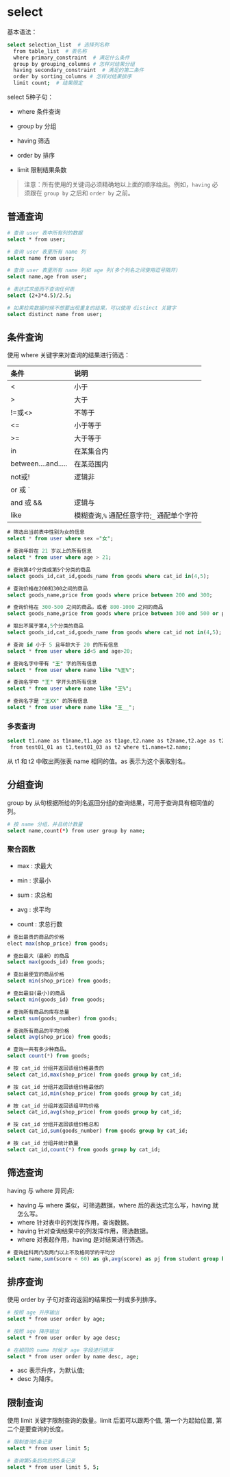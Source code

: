 # select
基本语法：

``` bash
select selection_list  # 选择列名称
  from table_list  # 表名称 
  where primary_constraint  # 满足什么条件 
  group by grouping_columns # 怎样对结果分组 
  having secondary_constraint  # 满足的第二条件 
  order by sorting_columns # 怎样对结果排序 
  limit count;  # 结果限定
```

select 5种子句：

* where 条件查询

* group by 分组

* having 筛选

* order by 排序

* limit 限制结果条数

> 注意：所有使用的关键词必须精确地以上面的顺序给出。例如，`having` 必须跟在 `group by` 之后和 `order by` 之前。

## 普通查询
``` bash
# 查询 user 表中所有列的数据
select * from user;

# 查询 user 表里所有 name 列
select name from user;

# 查询 user 表里所有 name 列和 age 列(多个列名之间使用逗号隔开)
select name,age from user;

# 表达式求值而不查询任何表
select (2+3*4.5)/2.5;

# 如果检索数据时候不想要出现重复的结果，可以使用 distinct 关键字
select distinct name from user;
```

## 条件查询
使用 where 关键字来对查询的结果进行筛选：

|  条件  |   说明  |
| :----- | :---- |
| <	                  | 小于        |
| >	                  | 大于        |
| !=或<>              | 	 不等于  |
| <=	               | 小于等于    |
| >=	               | 大于等于    |
| in	               | 在某集合内  |
| between....and..... | 在某范围内  |
| not或!	            | 逻辑非     |
| or 或 `||`	         | 逻辑或     |
| and 或 &&	         | 逻辑与     |
| like                | 模糊查询,`%` 通配任意字符;`_` 通配单个字符 |

``` sql
# 筛选出当前表中性别为女的信息
select * from user where sex ="女";

# 查询年龄在 21 岁以上的所有信息
select * from user where age > 21;

# 查询第4个分类或第5个分类的商品
select goods_id,cat_id,goods_name from goods where cat_id in(4,5);

# 查询价格在200和300之间的商品
select goods_name,price from goods where price between 200 and 300;

# 查询价格在 300-500 之间的商品，或者 800-1000 之间的商品
select goods_name,price from goods where price between 300 and 500 or price between 800 and 1000;

# 取出不属于第4,5个分类的商品
select goods_id,cat_id,goods_name from goods where cat_id not in(4,5);

# 查询 id 小于 5 且年龄大于 20 的所有信息
select * from user where id<5 and age>20;

# 查询名字中带有 "王" 字的所有信息
select * from user where name like "%王%";

# 查询名字中 "王" 字开头的所有信息
select * from user where name like "王%";

# 查询名字是 "王XX" 的所有信息
select * from user where name like "王__";
```

### 多表查询
``` bash
select t1.name as t1name,t1.age as t1age,t2.name as t2name,t2.age as t2age
 from test01_01 as t1,test01_03 as t2 where t1.name=t2.name;
```

从 t1 和 t2 中取出两张表 name 相同的值。as 表示为这个表取别名。

## 分组查询
group by 从句根据所给的列名返回分组的查询结果，可用于查询具有相同值的列。

``` bash
# 按 name 分组，并且统计数量
select name,count(*) from user group by name;
```

### 聚合函数
* max : 求最大

* min : 求最小

* sum : 求总和

* avg : 求平均

* count : 求总行数

``` sql
# 查出最贵的商品的价格
elect max(shop_price) from goods;

# 查出最大（最新）的商品
select max(goods_id) from goods;

# 查出最便宜的商品价格
select min(shop_price) from goods;

# 查出最旧(最小)的商品
select min(goods_id) from goods;

# 查询所有商品的库存总量
select sum(goods_number) from goods; 

# 查询所有商品的平均价格
select avg(shop_price) from goods;

# 查询一共有多少种商品。
select count(*) from goods;

# 按 cat_id 分组并返回该组价格最贵的
select cat_id,max(shop_price) from goods group by cat_id;

# 按 cat_id 分组并返回该组价格最低的
select cat_id,min(shop_price) from goods group by cat_id;

# 按 cat_id 分组并返回该组平均价格
select cat_id,avg(shop_price) from goods group by cat_id; 

# 按 cat_id 分组并返回该组价格总和
select cat_id,sum(goods_number) from goods group by cat_id;

# 按 cat_id 分组并统计数量
select cat_id,count(*) from goods group by cat_id;
```

## 筛选查询
having 与 where 异同点:

* having 与 where 类似，可筛选数据，where 后的表达式怎么写，having 就怎么写。
* where 针对表中的列发挥作用，查询数据。
* having 针对查询结果中的列发挥作用，筛选数据。
* where 对表起作用，having 是对结果进行筛选。

``` sql
# 查询挂科两门及两门以上不及格同学的平均分
select name,sum(score < 60) as gk,avg(score) as pj from student group by name having gk >= 2;
```

## 排序查询
使用 order by 子句对查询返回的结果按一列或多列排序。

``` bash
# 按照 age 升序输出
select * from user order by age;

# 按照 age 降序输出
select * from user order by age desc;

# 在相同的 name 时候才 age 字段进行排序
select * from user order by name desc, age;
```

* asc 表示升序，为默认值;
* desc 为降序。

## 限制查询
使用 limit 关键字限制查询的数量。limit 后面可以跟两个值, 第一个为起始位置, 第二个是要查询的长度。

``` bash
# 限制查询5条记录
select * from user limit 5;

# 查询第5条后向后的5条记录
select * from user limit 5, 5;
```
